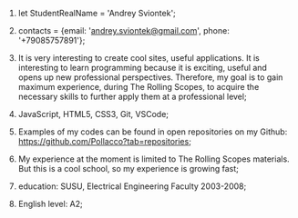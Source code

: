 1. let StudentRealName = 'Andrey Sviontek';

2. contacts = {email: 'andrey.sviontek@gmail.com', phone: '+79085757891'};

3. It is very interesting to create cool sites, useful applications. It is interesting to learn programming because it is exciting, useful and opens up new professional perspectives. Therefore, my goal is to gain maximum experience, during The Rolling Scopes, to acquire the necessary skills to further apply them at a professional level;

4. JavaScript, HTML5, CSS3, Git, VSCode;
 
5. Examples of my codes can be found in open repositories on my Github: https://github.com/Pollacco?tab=repositories;

6. My experience at the moment is limited to The Rolling Scopes materials. But this is a cool school, so my experience is growing fast;

7. education: SUSU, Electrical Engineering Faculty 2003-2008;

8. English level: A2;
